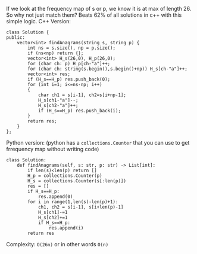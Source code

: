 If we look at the frequency map of s or p, we know it is at max of length 26. So why not just match them? Beats 62% of all solutions in c++ with this simple logic.
C++ Version:
```
class Solution {
public:
    vector<int> findAnagrams(string s, string p) {
        int ns = s.size(), np = p.size();
        if (ns<np) return {};
        vector<int> H_s(26,0), H_p(26,0);
        for (char ch: p) H_p[ch-"a"]++;
        for (char ch: string(s.begin(),s.begin()+np)) H_s[ch-"a"]++;
        vector<int> res;
        if (H_s==H_p) res.push_back(0);
        for (int i=1; i<=ns-np; i++)
        {
            char ch1 = s[i-1], ch2=s[i+np-1];
            H_s[ch1-"a"]--;
            H_s[ch2-"a"]++;
            if (H_s==H_p) res.push_back(i);
        }
        return res;
    }
};
```
Python version: (python has a `collections.Counter` that you can use to get frrequency map without writing code)
```
class Solution:
    def findAnagrams(self, s: str, p: str) -> List[int]:
		if len(s)<len(p) return []
        H_p = collections.Counter(p)
        H_s = collections.Counter(s[:len(p)])
        res = []
        if H_s==H_p:
            res.append(0)
        for i in range(1,len(s)-len(p)+1):
            ch1, ch2 = s[i-1], s[i+len(p)-1]
            H_s[ch1]-=1
            H_s[ch2]+=1
            if H_s==H_p:
                res.append(i)
        return res
```

Complexity: `O(26n)` or in other words `O(n)`